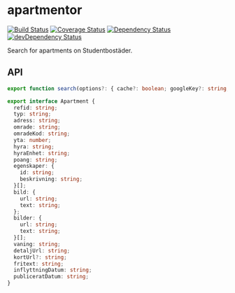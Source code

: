 # apartmentor

[![Build Status](https://img.shields.io/travis/maxdavidson/apartmentor/master.svg)](https://travis-ci.org/maxdavidson/apartmentor)
[![Coverage Status](https://img.shields.io/coveralls/maxdavidson/apartmentor/master.svg)](https://coveralls.io/github/maxdavidson/apartmentor?branch=master)
[![Dependency Status](https://img.shields.io/david/maxdavidson/apartmentor.svg)](https://david-dm.org/maxdavidson/apartmentor)
[![devDependency Status](https://img.shields.io/david/dev/maxdavidson/apartmentor.svg)](https://david-dm.org/maxdavidson/apartmentor?type=dev)

Search for apartments on Studentbostäder.

## API

```typescript
export function search(options?: { cache?: boolean; googleKey?: string; }): Promise<Apartment[]>;

export interface Apartment {
  refid: string;
  typ: string;
  adress: string;
  omrade: string;
  omradeKod: string;
  yta: number;
  hyra: string;
  hyraEnhet: string;
  poang: string;
  egenskaper: {
    id: string;
    beskrivning: string;
  }[];
  bild: {
    url: string;
    text: string;
  };
  bilder: {
    url: string;
    text: string;
  }[];
  vaning: string;
  detaljUrl: string;
  kortUrl?: string;
  fritext: string;
  inflyttningDatum: string;
  publiceratDatum: string;
}
```
